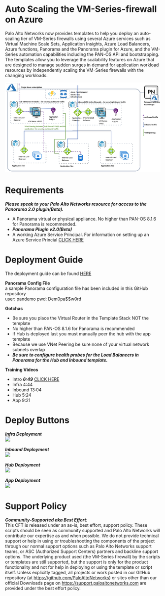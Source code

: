
# Auto Scaling the VM-Series-firewall on Azure

Palo Alto Networks now provides templates to help you deploy an auto-scaling tier of VM-Series firewalls
using several Azure services such as Virtual Machine Scale Sets, Application Insights, Azure Load Balancers,
Azure functions, Panorama and the Panorama plugin for Azure, and the VM-Series automation capabilities
including the PAN-OS API and bootstrapping. The templates allow you to leverage the scalability features
on Azure that are designed to manage sudden surges in demand for application workload resources by
independently scaling the VM-Series firewalls with the changing workloads.


![alt text](/Version-1-0/arm_scale2-1.PNG?raw=true "Topology for the Auto Scaling VM-Series Firewalls on Azure Version 1.0")

# Requirements  
***Please speak to your Palo Alto Networks resource for access to the Panorama 2.0 plugin(Beta).***   
- A Panorama virtual or physical appliance. No higher than PAN-OS 8.1.6 for Panorama is recommended.  
- ***Panorama Plugin v2.0(Beta)***   
- A working Azure Service Principal.
For information on setting up an Azure Service Princial [CLICK HERE](https://docs.microsoft.com/en-us/azure/active-directory/develop/howto-create-service-principal-portal) 

# Deployment Guide    
The deployment guide can be found 
[HERE](https://github.com/PaloAltoNetworks/azure-autoscaling/tree/master/Version-1-0/Auto_Scaling_VM-Series_Firewalls_on_Azure.pdf)  

**Panorama Config File**   
a sample Panorama configuration file has been included in this GitHub repository   
user: pandemo pwd: Dem0pa$$w0rd     

**Gotchas**  
- Be sure you place the Virtual Router in the Template Stack NOT the template   
- No higher than PAN-OS 8.1.6 for Panorama is recommended  
- If Hub is deployed last you must manually peer the hub with the app template  
- Because we use VNet Peering be sure none of your virtual network subnets overlap  
- ***Be sure to configure health probes for the Load Balancers in Panorama for the Hub and Inbound template.***     


**Training Videos**   
- Intro 	***6:49***  [CLICK HERE](
https://github.com/PaloAltoNetworks/azure-autoscaling/raw/master/Version-1-0/videos/AutoScale1-0_1_Intro.mp4)  
- Infra 	4:44  
- Inbound 	13:04  
- Hub 		5:24  
- App		9:21   



# Deploy Buttons   

***Infra Deployment***   
[<img src="http://azuredeploy.net/deploybutton.png"/>](https://portal.azure.com/#create/Microsoft.Template/uri/https%3A%2F%2Fraw.githubusercontent.com%2FPaloAltoNetworks%2Fazure-autoscaling%2Fmaster%2FVersion-1-0%2Finfra%2FazureDeploy.json)   

***Inbound Deployment***  
[<img src="http://azuredeploy.net/deploybutton.png"/>](https://portal.azure.com/#create/Microsoft.Template/uri/https%3A%2F%2Fraw.githubusercontent.com%2FPaloAltoNetworks%2Fazure-autoscaling%2Fmaster%2FVersion-1-0%2Finbound%2FazureDeploy.json)  

***Hub Deployment***  
[<img src="http://azuredeploy.net/deploybutton.png"/>](https://portal.azure.com/#create/Microsoft.Template/uri/https%3A%2F%2Fraw.githubusercontent.com%2FPaloAltoNetworks%2Fazure-autoscaling%2Fmaster%2FVersion-1-0%2Fhub%2FazureDeploy.json)

***App Deployment***  
[<img src="http://azuredeploy.net/deploybutton.png"/>](https://portal.azure.com/#create/Microsoft.Template/uri/https%3A%2F%2Fraw.githubusercontent.com%2FPaloAltoNetworks%2Fazure-autoscaling%2Fmaster%2FVersion-1-0%2Fapp%2FazureDeploy.json)


# Support Policy
***Community-Supported aka Best Effort:***      
This CFT is released under an as-is, best effort, support policy. These scripts should be seen as community supported and Palo Alto Networks will contribute our expertise as and when possible. We do not provide technical support or help in using or troubleshooting the components of the project through our normal support options such as Palo Alto Networks support teams, or ASC (Authorized Support Centers) partners and backline support options. The underlying product used (the VM-Series firewall) by the scripts or templates are still supported, but the support is only for the product functionality and not for help in deploying or using the template or script itself. Unless explicitly tagged, all projects or work posted in our GitHub repository (at https://github.com/PaloAltoNetworks) or sites other than our official Downloads page on https://support.paloaltonetworks.com are provided under the best effort policy.
